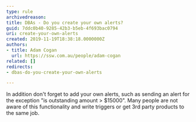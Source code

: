```yaml
---
type: rule
archivedreason: 
title: DBAs - Do you create your own alerts?
guid: 7ddc0b40-9285-42b3-b5eb-4f693bac0794
uri: create-your-own-alerts
created: 2019-11-19T18:38:18.0000000Z
authors:
- title: Adam Cogan
  url: https://ssw.com.au/people/adam-cogan
related: []
redirects:
- dbas-do-you-create-your-own-alerts

---
```



<p class="ssw15-rteElement-P">​In addition don't forget to add your own alerts, such as sending an alert for the exception &quot;is outstanding amount &gt; $15000&quot;. Many people​&#160;are not aware of this functionality and write triggers or get 3rd party products to the same job.​​<br></p>
<br><excerpt class='endintro'></excerpt><br>



